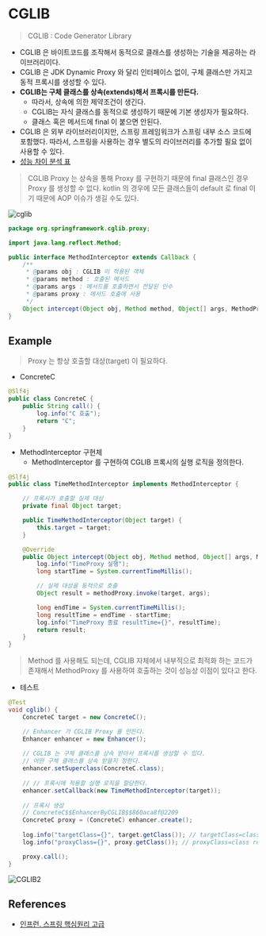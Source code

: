 # CGLIB

> CGLIB : Code Generator Library

- CGLIB 은 바이트코드를 조작해서 동적으로 클래스를 생성하는 기술을 제공하는 라이브러리이다.
- CGLIB 은 JDK Dynamic Proxy 와 달리 인터페이스 없이, 구체 클래스만 가지고 동적 프록시를 생성할 수 있다.
- __CGLIB는 구체 클래스를 상속(extends)해서 프록시를 만든다.__
    - 따라서, 상속에 의한 제약조건이 생긴다.
    - CGLIB는 자식 클래스를 동적으로 생성하기 때문에 기본 생성자가 필요하다.
    - 클래스 혹은 메서드에 final 이 붙으면 안된다.
- CGLIB 은 외부 라이브러리이지만, 스프링 프레임워크가 스프링 내부 소스 코드에 포함했다. 따라서, 스프링을 사용하는 경우 별도의 라이브러리를 추가할 필요 없이 사용할 수 있다.
- [성능 차이 분석 표](https://web.archive.org/web/20150520175004/https://docs.codehaus.org/display/AW/AOP+Benchmark)

> CGLIB Proxy 는 상속을 통해 Proxy 를 구현하기 때문에 final 클래스인 경우 Proxy 를 생성할 수 없다. kotlin 의 경우에 모든 클래스들이 default 로 final 이기 때문에 AOP 이슈가 생길 수도 있다.

![cglib](https://user-images.githubusercontent.com/47518272/154974123-265cc984-840a-4ef5-9736-4aef895f9c36.png)

```java
package org.springframework.cglib.proxy;

import java.lang.reflect.Method;

public interface MethodInterceptor extends Callback {
    /**
     * @params obj : CGLIB 이 적용된 객체
     * @params method : 호출된 메서드
     * @params args : 메서드를 호출하면서 전달된 인수
     * @params proxy : 메서드 호출에 사용
     */
    Object intercept(Object obj, Method method, Object[] args, MethodProxy proxy) throws Throwable;
}
```

## Example

> Proxy 는 항상 호출할 대상(target) 이 필요하다.

- ConcreteC

```java
@Slf4j
public class ConcreteC {
    public String call() {
        log.info("C 호출");
        return "C";
    }
}
```

- MethodInterceptor 구현체
  - MethodInterceptor 를 구현하여 CGLIB 프록시의 실행 로직을 정의한다.

```java
@Slf4j
public class TimeMethodInterceptor implements MethodInterceptor {

    // 프록시가 호출할 실제 대상
    private final Object target;

    public TimeMethodInterceptor(Object target) {
        this.target = target;
    }

    @Override
    public Object intercept(Object obj, Method method, Object[] args, MethodProxy methodProxy) throws Throwable {
        log.info("TimeProxy 실행");
        long startTime = System.currentTimeMillis();

        // 실제 대상을 동적으로 호출
        Object result = methodProxy.invoke(target, args);

        long endTime = System.currentTimeMillis();
        long resultTime = endTime - startTime;
        log.info("TimeProxy 종료 resultTime={}", resultTime);
        return result;
    }
}
```

> Method 를 사용해도 되는데, CGLIB 자체에서 내부적으로 최적화 하는 코드가 존재해서 MethodProxy 를 사용하여 호출하는 것이 성능상 이점이 있다고 한다.

- 테스트

```java
@Test
void cglib() {
    ConcreteC target = new ConcreteC();

    // Enhancer 가 CGLIB Proxy 를 만든다.
    Enhancer enhancer = new Enhancer();
    
    // CGLIB 는 구체 클래스를 상속 받아서 프록시를 생성할 수 있다.
    // 어떤 구체 클래스를 상속 받을지 정한다.
    enhancer.setSuperclass(ConcreteC.class);
    
    // // 프록시에 적용할 실행 로직을 할당한다.
    enhancer.setCallback(new TimeMethodInterceptor(target));
    
    // 프록시 생성
    // ConcreteC$$EnhancerByCGLIB$$860aca8f@2209
    ConcreteC proxy = (ConcreteC) enhancer.create();
    
    log.info("targetClass={}", target.getClass()); // targetClass=class reflection.study.dynamicproxy.code.ConcreteC
    log.info("proxyClass={}", proxy.getClass()); // proxyClass=class reflection.study.dynamicproxy.code.ConcreteC$$EnhancerByCGLIB$$860aca8f

    proxy.call();
}
```

![CGLIB2](https://user-images.githubusercontent.com/47518272/154981191-ced061f4-9b99-437b-beb2-d7c038cd2567.png)

## References 

- [인프런. 스프링 핵심원리 고급](https://www.inflearn.com/course/%EC%8A%A4%ED%94%84%EB%A7%81-%ED%95%B5%EC%8B%AC-%EC%9B%90%EB%A6%AC-%EA%B3%A0%EA%B8%89%ED%8E%B8/dashboard)
